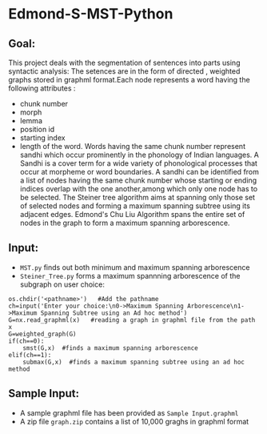 # Edmond-S-MST-Python

## Goal:
This project deals with the segmentation of  sentences into parts using syntactic analysis:
The setences are in the form of directed , weighted graphs stored in graphml format.Each node represents a word having the following  attributes : 
- chunk number 
- morph
- lemma 
- position id 
- starting index
- length of the word.
Words having the same chunk number represent sandhi which occur prominently in the phonology of Indian languages. 
A Sandhi is a cover term for a wide variety of phonological processes that occur at morpheme or word boundaries.
A sandhi can be identified from a list of nodes having the same chunk number whose starting or ending indices overlap with the one another,among which only one node has to be selected.
The Steiner tree algorithm aims at spanning only those set of selected nodes and forming a maximum spanning subtree using its adjacent edges.
Edmond's Chu Liu Algorithm spans the entire set of nodes in the graph to form a maximum spanning arborescence.

## Input: 
- `MST.py` finds out both minimum and  maximum spanning arborescence
- `Steiner_Tree.py` forms a maximum spannning arborescence of the subgraph on user choice:

 ```
 os.chdir('<pathname>')   #Add the pathname
 ch=input('Enter your choice:\n0->Maximum Spanning Arborescence\n1->Maximum Spanning Subtree using an Ad hoc method')  
 G=nx.read_graphml(x)   #reading a graph in graphml file from the path x
 G=weighted_graph(G)
 if(ch==0):
     smst(G,x)  #finds a maximum spanning arborescence
 elif(ch==1):
     submax(G,x)  #finds a maximum spanning subtree using an ad hoc method
 ```
 
 ## Sample Input:
 - A sample graphml file has been provided as `Sample Input.graphml`
 - A zip file `graph.zip` contains a list of 10,000 graghs in graphml format
 
 
 
